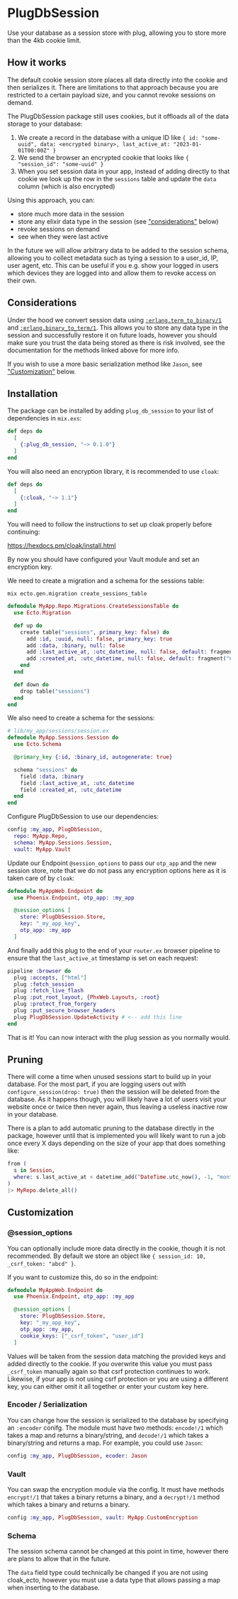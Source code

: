# PlugDbSession

Use your database as a session store with plug, allowing you to store more than the 4kb cookie limit.

## How it works

The default cookie session store places all data directly into the cookie and then serializes it. There are limitations to that approach because you are restricted to a certain payload size, and you cannot revoke sessions on demand.

The PlugDbSession package still uses cookies, but it offloads all of the data storage to your database:

1. We create a record in the database with a unique ID like `{ id: "some-uuid", data: <encrypted binary>, last_active_at: "2023-01-01T00:00Z" }`
2. We send the browser an encrypted cookie that looks like `{ "session_id": "some-uuid" }`
3. When you set session data in your app, instead of adding directly to that cookie we look up the row in the  `sessions` table and update the `data` column (which is also encrypted)

Using this approach, you can:
- store much more data in the session
- store any elixir data type in the session (see ["considerations"](#considerations) below)
- revoke sessions on demand
- see when they were last active

In the future we will allow arbitrary data to be added to the session schema, allowing you to collect metadata such as tying a session to a user_id, IP, user agent, etc. This can be useful if you e.g. show your logged in users which devices they are logged into and allow them to revoke access on their own.

## Considerations

Under the hood we convert session data using [`:erlang.term_to_binary/1`](https://www.erlang.org/doc/man/erlang.html#term_to_binary-1) and [`:erlang.binary_to_term/1`](https://www.erlang.org/doc/man/erlang.html#binary_to_term-1). This allows you to store any data type in the session and successfully restore it on future loads, however you should make sure you trust the data being stored as there is risk involved, see the documentation for the methods linked above for more info.

If you wish to use a more basic serialization method like `Jason`, see ["Customization"](#encoder--serialization) below.

## Installation

The package can be installed by adding `plug_db_session` to your list of dependencies in `mix.exs`:

```elixir
def deps do
  [
    {:plug_db_session, "~> 0.1.0"}    
  ]
end
```

You will also need an encryption library, it is recommended to use `cloak`:

```elixir
def deps do
  [    
    {:cloak, "~> 1.1"}
  ]
end
```

You will need to follow the instructions to set up cloak properly before continuing: 

https://hexdocs.pm/cloak/install.html

By now you should have configured your Vault module and set an encryption key.

We need to create a migration and a schema for the sessions table:

```
mix ecto.gen.migration create_sessions_table
```

```elixir
defmodule MyApp.Repo.Migrations.CreateSessionsTable do
  use Ecto.Migration

  def up do
    create table("sessions", primary_key: false) do
      add :id, :uuid, null: false, primary_key: true
      add :data, :binary, null: false
      add :last_active_at, :utc_datetime, null: false, default: fragment("now()")
      add :created_at, :utc_datetime, null: false, default: fragment("now()")
    end
  end

  def down do
    drop table("sessions")
  end
end
```

We also need to create a schema for the sessions:

```elixir
# lib/my_app/sessions/session.ex
defmodule MyApp.Sessions.Session do
  use Ecto.Schema

  @primary_key {:id, :binary_id, autogenerate: true}

  schema "sessions" do
    field :data, :binary
    field :last_active_at, :utc_datetime
    field :created_at, :utc_datetime
  end
end
```

Configure PlugDbSession to use our dependencies:

```elixir
config :my_app, PlugDbSession,
  repo: MyApp.Repo,
  schema: MyApp.Sessions.Session,
  vault: MyApp.Vault
```

Update our Endpoint `@session_options` to pass our `otp_app` and the new session store, note that we do not pass any encryption options here as it is taken care of by `cloak`:

```elixir
defmodule MyAppWeb.Endpoint do
  use Phoenix.Endpoint, otp_app: :my_app

  @session_options [
    store: PlugDbSession.Store,
    key: "_my_app_key",
    otp_app: :my_app
  ]
```

And finally add this plug to the end of your `router.ex` browser pipeline to ensure that the `last_active_at` timestamp is set on each request:

```elixir
pipeline :browser do
  plug :accepts, ["html"]
  plug :fetch_session
  plug :fetch_live_flash
  plug :put_root_layout, {PhxWeb.Layouts, :root}
  plug :protect_from_forgery
  plug :put_secure_browser_headers
  plug PlugDbSession.UpdateActivity # <-- add this line
end
```

That is it! You can now interact with the plug session as you normally would.

## Pruning

There will come a time when unused sessions start to build up in your database. For the most part, if you are logging users out with `configure_session(drop: true)` then the session will be deleted from the database. As it happens though, you will likely have a lot of users visit your website once or twice then never again, thus leaving a useless inactive row in your database.

There is a plan to add automatic pruning to the database directly in the package, however until that is implemented you will likely want to run a job once every X days depending on the size of your app that does something like:

```elixir
from (
  s in Session,
  where: s.last_active_at < datetime_add(^DateTime.utc_now(), -1, "month")
)
|> MyRepo.delete_all()
```

## Customization

### @session_options

You can optionally include more data directly in the cookie, though it is not recommended. By default we store an object like `{ session_id: 10, _csrf_token: "abcd" }`.

If you want to customize this, do so in the endpoint:

```elixir
defmodule MyAppWeb.Endpoint do
  use Phoenix.Endpoint, otp_app: :my_app

  @session_options [
    store: PlugDbSession.Store,
    key: "_my_app_key",
    otp_app: :my_app,
    cookie_keys: ["_csrf_token", "user_id"]
  ]
```

Values will be taken from the session data matching the provided keys and added directly to the cookie. If you overwrite this value you must pass `_csrf_token` manually again so that csrf protection continues to work. Likewise, if your app is not using csrf protection or you are using a different key, you can either omit it all together or enter your custom key here.

### Encoder / Serialization

You can change how the session is serialized to the database by specifying an `:encoder` conifg. The module must have two methods: `encode!/1` which takes a map and returns a binary/string, and `decode!/1` which takes a binary/string and returns a map. For example, you could use `Jason`:

```elixir
config :my_app, PlugDbSession, ecoder: Jason
```

### Vault

You can swap the encryption module via the config. It must have methods `encrypt!/1` that takes a binary returns a binary, and a `decrypt!/1` method which takes a binary and returns a binary.

```elixir
config :my_app, PlugDbSession, vault: MyApp.CustomEncryption
```

### Schema

The session schema cannot be changed at this point in time, however there are plans to allow that in the future.

The `data` field type could technically be changed if you are not using cloak_ecto, however you must use a data type that allows passing a map when inserting to the database.

